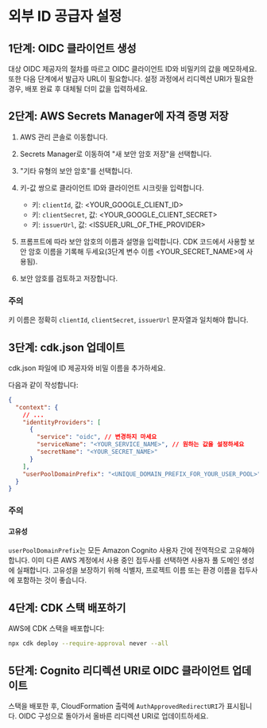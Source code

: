 # 외부 ID 공급자 설정

## 1단계: OIDC 클라이언트 생성

대상 OIDC 제공자의 절차를 따르고 OIDC 클라이언트 ID와 비밀키의 값을 메모하세요. 또한 다음 단계에서 발급자 URL이 필요합니다. 설정 과정에서 리디렉션 URI가 필요한 경우, 배포 완료 후 대체될 더미 값을 입력하세요.

## 2단계: AWS Secrets Manager에 자격 증명 저장

1. AWS 관리 콘솔로 이동합니다.
2. Secrets Manager로 이동하여 "새 보안 암호 저장"을 선택합니다.
3. "기타 유형의 보안 암호"를 선택합니다.
4. 키-값 쌍으로 클라이언트 ID와 클라이언트 시크릿을 입력합니다.

   - 키: `clientId`, 값: <YOUR_GOOGLE_CLIENT_ID>
   - 키: `clientSecret`, 값: <YOUR_GOOGLE_CLIENT_SECRET>
   - 키: `issuerUrl`, 값: <ISSUER_URL_OF_THE_PROVIDER>

5. 프롬프트에 따라 보안 암호의 이름과 설명을 입력합니다. CDK 코드에서 사용할 보안 암호 이름을 기록해 두세요(3단계 변수 이름 <YOUR_SECRET_NAME>에 사용됨).
6. 보안 암호를 검토하고 저장합니다.

### 주의

키 이름은 정확히 `clientId`, `clientSecret`, `issuerUrl` 문자열과 일치해야 합니다.

## 3단계: cdk.json 업데이트

cdk.json 파일에 ID 제공자와 비밀 이름을 추가하세요.

다음과 같이 작성합니다:

```json
{
  "context": {
    // ...
    "identityProviders": [
      {
        "service": "oidc", // 변경하지 마세요
        "serviceName": "<YOUR_SERVICE_NAME>", // 원하는 값을 설정하세요
        "secretName": "<YOUR_SECRET_NAME>"
      }
    ],
    "userPoolDomainPrefix": "<UNIQUE_DOMAIN_PREFIX_FOR_YOUR_USER_POOL>"
  }
}
```

### 주의

#### 고유성

`userPoolDomainPrefix`는 모든 Amazon Cognito 사용자 간에 전역적으로 고유해야 합니다. 이미 다른 AWS 계정에서 사용 중인 접두사를 선택하면 사용자 풀 도메인 생성에 실패합니다. 고유성을 보장하기 위해 식별자, 프로젝트 이름 또는 환경 이름을 접두사에 포함하는 것이 좋습니다.

## 4단계: CDK 스택 배포하기

AWS에 CDK 스택을 배포합니다:

```sh
npx cdk deploy --require-approval never --all
```

## 5단계: Cognito 리디렉션 URI로 OIDC 클라이언트 업데이트

스택을 배포한 후, CloudFormation 출력에 `AuthApprovedRedirectURI`가 표시됩니다. OIDC 구성으로 돌아가서 올바른 리디렉션 URI로 업데이트하세요.
